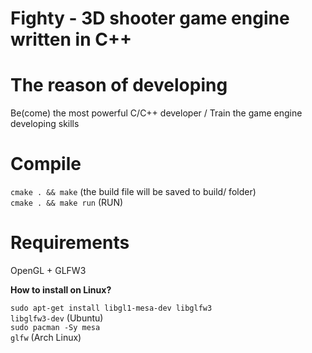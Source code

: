 # Fighty - 3D shooter game engine written in C++

# The reason of developing
Be(come) the most powerful C/C++ developer / Train the game engine developing skills

# Compile
<code>cmake . && make</code> (the build file will be saved to build/ folder)<br />
<code>cmake . && make run</code> (RUN)

# Requirements
OpenGL + GLFW3

**How to install on Linux?**

<code>sudo apt-get install libgl1-mesa-dev libglfw3 libglfw3-dev</code> (Ubuntu)<br />
<code>sudo pacman -Sy mesa glfw</code> (Arch Linux)